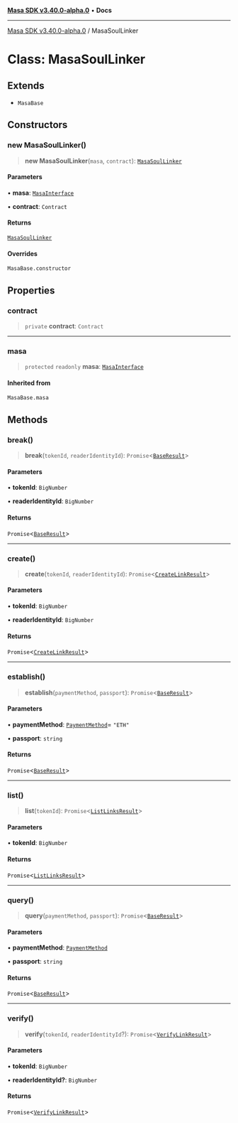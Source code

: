 [**Masa SDK v3.40.0-alpha.0**](../README.md) • **Docs**

***

[Masa SDK v3.40.0-alpha.0](../globals.md) / MasaSoulLinker

# Class: MasaSoulLinker

## Extends

- `MasaBase`

## Constructors

### new MasaSoulLinker()

> **new MasaSoulLinker**(`masa`, `contract`): [`MasaSoulLinker`](MasaSoulLinker.md)

#### Parameters

• **masa**: [`MasaInterface`](../interfaces/MasaInterface.md)

• **contract**: `Contract`

#### Returns

[`MasaSoulLinker`](MasaSoulLinker.md)

#### Overrides

`MasaBase.constructor`

## Properties

### contract

> `private` **contract**: `Contract`

***

### masa

> `protected` `readonly` **masa**: [`MasaInterface`](../interfaces/MasaInterface.md)

#### Inherited from

`MasaBase.masa`

## Methods

### break()

> **break**(`tokenId`, `readerIdentityId`): `Promise`\<[`BaseResult`](../interfaces/BaseResult.md)\>

#### Parameters

• **tokenId**: `BigNumber`

• **readerIdentityId**: `BigNumber`

#### Returns

`Promise`\<[`BaseResult`](../interfaces/BaseResult.md)\>

***

### create()

> **create**(`tokenId`, `readerIdentityId`): `Promise`\<[`CreateLinkResult`](../type-aliases/CreateLinkResult.md)\>

#### Parameters

• **tokenId**: `BigNumber`

• **readerIdentityId**: `BigNumber`

#### Returns

`Promise`\<[`CreateLinkResult`](../type-aliases/CreateLinkResult.md)\>

***

### establish()

> **establish**(`paymentMethod`, `passport`): `Promise`\<[`BaseResult`](../interfaces/BaseResult.md)\>

#### Parameters

• **paymentMethod**: [`PaymentMethod`](../type-aliases/PaymentMethod.md)= `"ETH"`

• **passport**: `string`

#### Returns

`Promise`\<[`BaseResult`](../interfaces/BaseResult.md)\>

***

### list()

> **list**(`tokenId`): `Promise`\<[`ListLinksResult`](../type-aliases/ListLinksResult.md)\>

#### Parameters

• **tokenId**: `BigNumber`

#### Returns

`Promise`\<[`ListLinksResult`](../type-aliases/ListLinksResult.md)\>

***

### query()

> **query**(`paymentMethod`, `passport`): `Promise`\<[`BaseResult`](../interfaces/BaseResult.md)\>

#### Parameters

• **paymentMethod**: [`PaymentMethod`](../type-aliases/PaymentMethod.md)

• **passport**: `string`

#### Returns

`Promise`\<[`BaseResult`](../interfaces/BaseResult.md)\>

***

### verify()

> **verify**(`tokenId`, `readerIdentityId`?): `Promise`\<[`VerifyLinkResult`](../type-aliases/VerifyLinkResult.md)\>

#### Parameters

• **tokenId**: `BigNumber`

• **readerIdentityId?**: `BigNumber`

#### Returns

`Promise`\<[`VerifyLinkResult`](../type-aliases/VerifyLinkResult.md)\>
